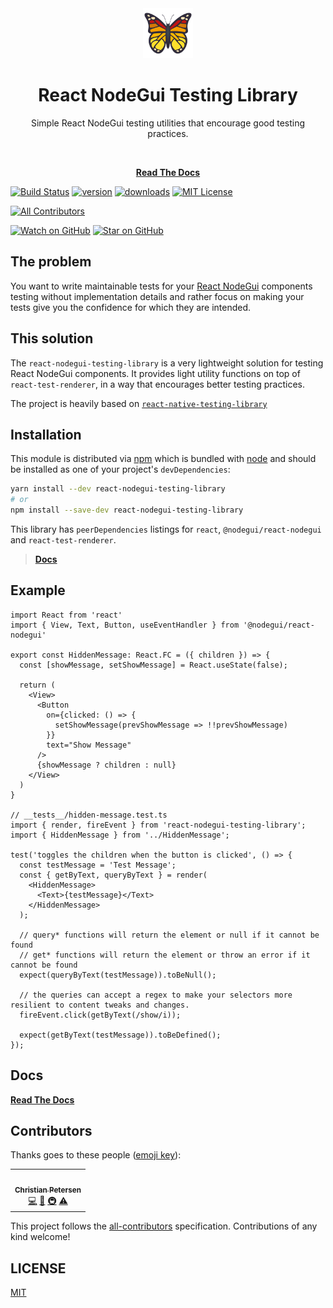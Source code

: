 <div align='center'>
  <a href="https://www.emojione.com/emoji/1f98B">
    <img
      height="80"
      width="80"
      alt="butterfly"
      src="https://raw.githubusercontent.com/fnky/react-nodegui-testing-library/master/other/butterfly.png"
    />
  </a>
  
  <h1>React NodeGui Testing Library</h1>

  <p>Simple React NodeGui testing utilities that encourage good testing
practices.</P>

  <br />

[**Read The Docs**](https://fnky.github.io/react-nodegui-testing-library)

</div>

<!-- prettier-ignore-start -->
[![Build Status][build-badge]][build]
[![version][version-badge]][package] [![downloads][downloads-badge]][npmtrends]
[![MIT License][license-badge]][license]

<!-- ALL-CONTRIBUTORS-BADGE:START - Do not remove or modify this section -->
[![All Contributors](https://img.shields.io/badge/all_contributors-1-orange.svg?style=flat-square)](#contributors-)
<!-- ALL-CONTRIBUTORS-BADGE:END -->

[![Watch on GitHub][github-watch-badge]][github-watch]
[![Star on GitHub][github-star-badge]][github-star]
<!-- prettier-ignore-end -->

## The problem

You want to write maintainable tests for your [React
NodeGui](https://github.com/nodegui/react-nodegui) components testing without
implementation details and rather focus on making your tests give you the
confidence for which they are intended.

## This solution

The `react-nodegui-testing-library` is a very lightweight solution for testing
React NodeGui components. It provides light utility functions on top of
`react-test-renderer`, in a way that encourages better testing practices.

The project is heavily based on [`react-native-testing-library`](https://github.com/callstack/react-native-testing-library)

## Installation

This module is distributed via [npm][npm] which is bundled with [node][node] and
should be installed as one of your project's `devDependencies`:

```bash
yarn install --dev react-nodegui-testing-library
# or
npm install --save-dev react-nodegui-testing-library
```

This library has `peerDependencies` listings for `react`, `@nodegui/react-nodegui` and
`react-test-renderer`.

> [**Docs**](https://fnky.github.io/react-nodegui-testing-library)

## Example

```tsx
import React from 'react'
import { View, Text, Button, useEventHandler } from '@nodegui/react-nodegui'

export const HiddenMessage: React.FC = ({ children }) => {
  const [showMessage, setShowMessage] = React.useState(false);

  return (
    <View>
      <Button
        on={clicked: () => {
          setShowMessage(prevShowMessage => !!prevShowMessage)
        }}
        text="Show Message"
      />
      {showMessage ? children : null}
    </View>
  )
}

// __tests__/hidden-message.test.ts
import { render, fireEvent } from 'react-nodegui-testing-library';
import { HiddenMessage } from '../HiddenMessage';

test('toggles the children when the button is clicked', () => {
  const testMessage = 'Test Message';
  const { getByText, queryByText } = render(
    <HiddenMessage>
      <Text>{testMessage}</Text>
    </HiddenMessage>
  );

  // query* functions will return the element or null if it cannot be found
  // get* functions will return the element or throw an error if it cannot be found
  expect(queryByText(testMessage)).toBeNull();

  // the queries can accept a regex to make your selectors more resilient to content tweaks and changes.
  fireEvent.click(getByText(/show/i));

  expect(getByText(testMessage)).toBeDefined();
});
```

## Docs

[**Read The Docs**](https://fnky.github.io/react-nodegui-testing-library)

## Contributors

Thanks goes to these people ([emoji key][emojis]):

<!-- ALL-CONTRIBUTORS-LIST:START - Do not remove or modify this section -->
<!-- prettier-ignore-start -->
<!-- markdownlint-disable -->
<table>
  <tr>
    <td align="center"><a href="https://cbp.io"><img src="https://avatars1.githubusercontent.com/u/995050?v=4" width="100px;" alt=""/><br /><sub><b>Christian Petersen</b></sub></a><br /><a href="https://github.com/fnky/react-nodegui-testing-library/commits?author=fnky" title="Code">💻</a> <a href="https://github.com/fnky/react-nodegui-testing-library/commits?author=fnky" title="Documentation">📖</a> <a href="#infra-fnky" title="Infrastructure (Hosting, Build-Tools, etc)">🚇</a> <a href="https://github.com/fnky/react-nodegui-testing-library/commits?author=fnky" title="Tests">⚠️</a></td>
  </tr>
</table>

<!-- markdownlint-enable -->
<!-- prettier-ignore-end -->
<!-- ALL-CONTRIBUTORS-LIST:END -->

This project follows the [all-contributors][all-contributors] specification.
Contributions of any kind welcome!

## LICENSE

[MIT](LICENSE)

<!-- prettier-ignore-start -->
[npm]: https://www.npmjs.com/
[node]: https://nodejs.org
[build-badge]: https://github.com/fnky/react-nodegui-testing-library/workflows/Tests/badge.svg?style=flat-square
[build]: https://github.com/fnky/react-nodegui-testing-library
[version-badge]: https://img.shields.io/npm/v/react-nodegui-testing-library.svg?style=flat-square
[package]: https://www.npmjs.com/package/react-nodegui-testing-library
[downloads-badge]: https://img.shields.io/npm/dm/react-nodegui-testing-library.svg?style=flat-square
[npmtrends]: http://www.npmtrends.com/react-nodegui-testing-library
[license-badge]: https://img.shields.io/npm/l/react-nodegui-testing-library.svg?style=flat-square
[license]: https://github.com/fnky/react-nodegui-testing-library/blob/master/LICENSE
[prs-badge]: https://img.shields.io/badge/PRs-welcome-brightgreen.svg?style=flat-square
[prs]: http://makeapullrequest.com
[github-watch-badge]: https://img.shields.io/github/watchers/fnky/react-nodegui-testing-library.svg?style=social
[github-watch]: https://github.com/fnky/react-nodegui-testing-library/watchers
[github-star-badge]: https://img.shields.io/github/stars/fnky/react-nodegui-testing-library.svg?style=social
[github-star]: https://github.com/fnky/react-nodegui-testing-library/stargazers
[emojis]: https://github.com/all-contributors/all-contributors#emoji-key
[all-contributors]: https://github.com/all-contributors/all-contributors
[bugs]: https://github.com/fnky/react-nodegui-testing-library/issues?q=is%3Aissue+is%3Aopen+label%3Abug+sort%3Acreated-desc
[requests]: https://github.com/fnky/react-nodegui-testing-library/issues?q=is%3Aissue+sort%3Areactions-%2B1-desc+label%3Aenhancement+is%3Aopen
[good-first-issue]: https://github.com/fnky/react-nodegui-testing-library/issues?utf8=✓&q=is%3Aissue+is%3Aopen+sort%3Areactions-%2B1-desc+label%3A"good+first+issue"+
[stackoverflow]: https://stackoverflow.com/questions/tagged/react-nodegui-testing-library

<!-- prettier-ignore-end -->
